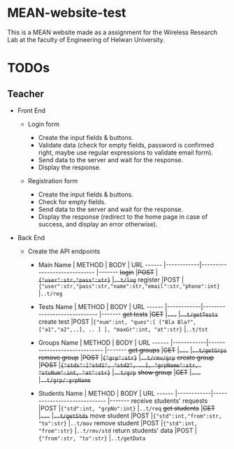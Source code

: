 # MEAN-website-test
This is a MEAN website made as a assignment for the Wireless Research Lab at the faculty of Engineering of Helwan University.

# TODOs
## Teacher
- Front End
  - Login form
    - Create the input fields & buttons.
    - Validate data (check for empty fields, password is confirmed right, maybe use regular expressions to validate email form).
    - Send data to the server and wait for the response.
    - Display the response.

  - Registration form
    - Create the input fields & buttons.
    - Check for empty fields.
    - Send data to the server and wait for the response.
    - Display the response (redirect to the home page in case of success, and display an error otherwise).
  
- Back End
  - Create the API endpoints
    - Main
      Name                       |  METHOD    |  BODY                                                                   |  URL
      ------                     |------------|-----------------------------                                            |-------
      ~~login~~                  |~~POST~~    |~~`{"user":str,"pass":str}`~~                                            |~~`..t/log`~~
      register                   |POST        |`{"user":str,"pass":str,"name":str,"email":str,"phone":int}`             |`..t/reg`
      
    - Tests
      Name                       |  METHOD    |  BODY                                                                   |  URL
      ------                     |------------|-----------------------------                                            |-------
      ~~get tests~~              |~~GET~~     |~~`...`~~                                                                |~~`..t/getTests`~~
      create test                |POST        |`{"num":int, "ques":[ ["Bla Bla?", ["a1","a2",..], .. ] ], "maxGr":int, "at":str}`              |`..t/tst`
      
    - Groups
      Name                       |  METHOD    |  BODY                                                                       |  URL
      ------                     |------------|-----------------------------                                                |-------
      ~~get groups~~             |~~GET~~     |~~`...`~~                                                                    |~~`..t/getGrps`~~
      ~~remove group~~           |~~POST~~    |~~`{"grp":str}`~~                                                            |~~`..t/rmv/grp`~~
      ~~create group~~           |~~POST~~    |~~`{"stds":["std1", "std2", ..], "grpName":str, "stuNum":int, "at":str}`~~   |~~`..t/grp`~~
      ~~show group~~             |~~GET~~     |~~`...`~~                                                                    |~~`..t/grp/:grpName`~~
      
    - Students
      Name                       |  METHOD    |  BODY                                                                   |  URL
      ------                     |------------|-----------------------------                                            |-------
      receive students' requests |POST        |`{"std":int, "grpNo":int}`                                               |`..t/req`
      ~~get students~~           |~~GET~~     |~~`...`~~                                                                |~~`..t/getStds`~~
      move student               |POST        |`{"std":int,"from":str, "to":str}`                                       |`..t/mov`
      remove student             |POST        |`{"std":int, "from":str}`                                                |`..t/rmv/std`
      return students' data      |POST        |`{"from":str, "to":str}`                                                 |`..t/getData`



